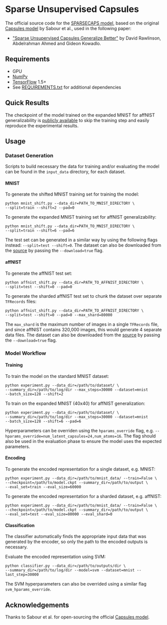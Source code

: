 # Sparse Unsupervised Capsules
The official source code for the [SPARSECAPS model](https://arxiv.org/abs/1804.06094), based on the original [Capsules model](https://github.com/Sarasra/models/tree/master/research/capsules) by Sabour et al., used in the following paper:
- ["Sparse Unsupervised Capsules Generalize Better"](https://arxiv.org/abs/1804.06094) by David Rawlinson, Abdelrahman Ahmed and Gideon Kowadlo.

## Requirements
- GPU
- [NumPy](http://www.numpy.org/)
- [TensorFlow](http://www.tensorflow.org) 1.5+
- See [REQUIREMENTS.txt](REQUIREMENTS.txt) for additional dependencies

## Quick Results
The checkpoint of the model trained on the expanded MNIST for affNIST generalizability
is [publicly available](https://storage.googleapis.com/project-agi/checkpoints/mnist_checkpoint.tar.gz)
to skip the training step and easily reproduce the experimental results.

## Usage

### Dataset Generation
Scripts to build necessary the data for training and/or evaluating the model
can be found in the `input_data` directory, for each dataset.

#### MNIST
To generate the shifted MNIST training set for training the model:
```
python mnist_shift.py --data_dir=PATH_TO_MNIST_DIRECTORY \
--split=train --shift=2 --pad=0
```

To generate the expanded MNIST training set for affNIST generalizability:
```
python mnist_shift.py --data_dir=PATH_TO_MNIST_DIRECTORY \
--split=train --shift=6 --pad=6
```

The test set can be generated in a similar way by using the following flags
instead: `--split=test --shift=0`. The dataset can also be downloaded from the
[source](http://yann.lecun.com/exdb/mnist/) by passing the `--download=true` flag.

#### affNIST
To generate the affNIST test set:
```
python affnist_shift.py --data_dir=PATH_TO_AFFNIST_DIRECTORY \
--split=test --shift=0 --pad=0
```

To generate the sharded affNIST test set to chunk the dataset over
separate `TFRecords` files:
```
python affnist_shift.py --data_dir=PATH_TO_AFFNIST_DIRECTORY \
--split=test --shift=0 --pad=0 --max_shard=80000
```

The `max_shard` is the maximum number of images in a single `TFRecords` file,
and since affNIST contains 320,000 images, this would generate 4 separate data files.
The dataset can also be downloaded from the [source](http://www.cs.toronto.edu/~tijmen/affNIST/)
by passing the `--download=true` flag.

### Model Workflow

#### Training

To train the model on the standard MNIST dataset:
```
python experiment.py --data_dir=/path/to/dataset/ \
--summary_dir=/path/to/log/dir --max_steps=30000 --dataset=mnist
--batch_size=128 --shift=2
```

To train on the expanded MNIST (40x40) for affNIST generalization:
```
python experiment.py --data_dir=/path/to/dataset/ \
--summary_dir=/path/to/log/dir --max_steps=30000 --dataset=mnist
--batch_size=128 --shift=6 --pad=6
```

Hyperparameters can be overriden using the `hparams_override` flag, e.g.
`--hparams_override=num_latent_capsules=24,num_atoms=16`. The flag should also be
used in the evaluation phase to ensure the model uses the expected parameters.

#### Encoding

To generate the encoded representation for a single dataset, e.g. MNIST:
```
python experiment.py --data_dir=/path/to/mnist_data/ --train=False \
--checkpoint=/path/to/model.ckpt --summary_dir=/path/to/output \
--eval_set=train --eval_size=60000
```

To generate the encoded representation for a sharded dataset, e.g. affNIST:
```
python experiment.py --data_dir=/path/to/mnist_data/ --train=False \
--checkpoint=/path/to/model.ckpt --summary_dir=/path/to/output \
--eval_set=test --eval_size=80000 --eval_shard=0
```

#### Classification
The classifier automatically finds the appropriate input data that was generated
by the encoder, so only the path to the encoded outputs is necessary.

Evaluate the encoded representation using SVM:
```
python classifier.py --data_dir=/path/to/outputs/dir \
--summary_dir=/path/to/log/dir --model=svm --dataset=mnist --last_step=30000
```

The SVM hyperparameters can also be overrided using a similar flag
`svm_hparams_override`.

## Acknowledgements
Thanks to Sabour et al. for open-sourcing the official [Capsules model](https://github.com/Sarasra/models/tree/master/research/capsules).
